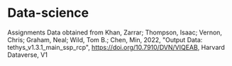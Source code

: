 # Data-science
Assignments
Data obtained from Khan, Zarrar; Thompson, Isaac; Vernon, Chris; Graham, Neal; Wild, Tom B.; Chen, Min, 2022, 
"Output Data: tethys_v1.3.1_main_ssp_rcp", https://doi.org/10.7910/DVN/VIQEAB, Harvard Dataverse, V1 
